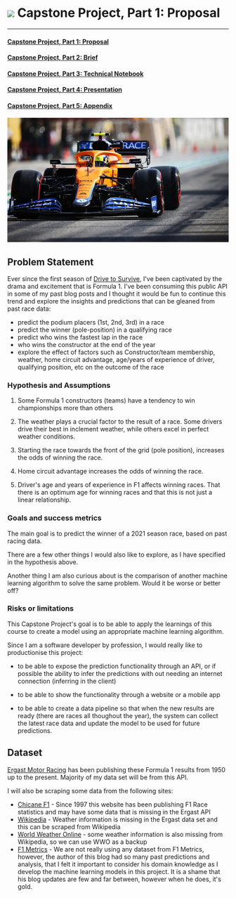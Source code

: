 # ![](https://ga-dash.s3.amazonaws.com/production/assets/logo-9f88ae6c9c3871690e33280fcf557f33.png) Capstone Project, Part 1: Proposal
---
#### [Capstone Project, Part 1: Proposal](./final-project-part1-proposal.ipynb)
#### [Capstone Project, Part 2: Brief](./final-project-part2-brief.ipynb)
#### [Capstone Project, Part 3: Technical Notebook](./final-project-part3-technical-notebook.ipynb)
#### [Capstone Project, Part 4: Presentation](https://61c08c5e1627a3416b0c37b4--pensive-nobel-d54f9f.netlify.app/)
#### [Capstone Project, Part 5: Appendix](./final-project-part5-appendix.ipynb)

![](images/f1-mclaren-car.png)

## Problem Statement

Ever since the first season of [Drive to Survive](https://en.wikipedia.org/wiki/Formula_1:_Drive_to_Survive), I've been captivated by the drama and excitement that is Formula 1. I've been consuming this public API in some of my past blog posts and I thought it would be fun to continue this trend and explore the insights and predictions that can be gleaned from past race data:

- predict the podium placers (1st, 2nd, 3rd) in a race
- predict the winner (pole-position) in a qualifying race
- predict who wins the fastest lap in the race
- who wins the constructor at the end of the year
- explore the effect of factors such as Constructor/team membership, weather, home circuit advantage, age/years of experience of driver, qualifying position, etc on the outcome of the race


### Hypothesis and Assumptions

1. Some Formula 1 constructors (teams) have a tendency to win championships more than others

2. The weather plays a crucial factor to the result of a race. Some drivers drive their best in inclement weather, while others excel in perfect weather conditions.

3. Starting the race towards the front of the grid (pole position), increases the odds of winning the race.

4. Home circuit advantage increases the odds of winning the race. 

5. Driver's age and years of experience in F1 affects winning races. That there is an optimum age for winning races  and that this is not just a linear relationship.

### Goals and success metrics

The main goal is to predict the winner of a 2021 season race, based on past racing data. 

There are a few other things I would also like to explore, as I have specified in the hypothesis above.

Another thing I am also curious about is the comparison of another machine learning algorithm to solve the same problem. Would it be worse or better off?

### Risks or limitations

This Capstone Project's goal is to be able to apply the learnings of this course to create a model using an appropriate machine learning algorithm. 

Since I am a software developer by profession, I would really like to productionise this project:

- to be able to expose the prediction functionality through an API, or if possible the ability to infer the predictions with out needing an internet connection (inferring in the client)

- to be able to show the functionality through a website or a mobile app

- to be able to create a data pipeline so that when the new results are ready (there are races all thoughout the year), the system can collect the latest race data and update the model to be used for future predictions. 

## Dataset

[Ergast Motor Racing](http://ergast.com/mrd/) has been publishing these Formula 1 results from 1950 up to the present. Majority of my data set will be from this API. 

I will also be scraping some data from the following sites:
- [Chicane F1](https://chicanef1.com/) - Since 1997 this website has been publishing F1 Race statistics and may have some data that is missing in the Ergast API
- [Wikipedia](https://en.wikipedia.org/) - Weather information is missing in the Ergast data set and this can be scraped from Wikipedia
- [World Weather Online](https://www.worldweatheronline.com/) - some weather information is also missing from Wikipedia, so we can use WWO as a backup
- [F1 Metrics](https://f1metrics.wordpress.com/) - We are not really using any dataset from F1 Metrics, however, the author of this blog had so many past predictions and analysis, that I felt it important to consider his domain knowledge as I develop the machine learning models in this project. It is a shame that his blog updates are few and far between, however when he does, it's gold. 

